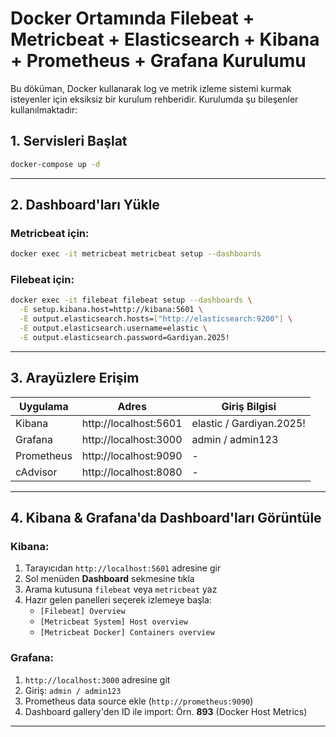 #  Docker Ortamında Filebeat + Metricbeat + Elasticsearch + Kibana + Prometheus + Grafana Kurulumu

Bu döküman, Docker kullanarak log ve metrik izleme sistemi kurmak isteyenler için eksiksiz bir kurulum rehberidir. Kurulumda şu bileşenler kullanılmaktadır:

##  1. Servisleri Başlat

```bash
docker-compose up -d
```

---

##  2. Dashboard'ları Yükle

### Metricbeat için:

```bash
docker exec -it metricbeat metricbeat setup --dashboards
```

### Filebeat için:

```bash
docker exec -it filebeat filebeat setup --dashboards \
  -E setup.kibana.host=http://kibana:5601 \
  -E output.elasticsearch.hosts=["http://elasticsearch:9200"] \
  -E output.elasticsearch.username=elastic \
  -E output.elasticsearch.password=Gardiyan.2025!
```

---

##  3. Arayüzlere Erişim

| Uygulama   | Adres               | Giriş Bilgisi                   |
|------------|---------------------|---------------------------------|
| Kibana     | http://localhost:5601 | elastic / Gardiyan.2025!       |
| Grafana    | http://localhost:3000 | admin / admin123               |
| Prometheus | http://localhost:9090 | -                              |
| cAdvisor   | http://localhost:8080 | -                              |

---

##  4. Kibana & Grafana'da Dashboard'ları Görüntüle

### Kibana:
1. Tarayıcıdan `http://localhost:5601` adresine gir
2. Sol menüden **Dashboard** sekmesine tıkla
3. Arama kutusuna `filebeat` veya `metricbeat` yaz
4. Hazır gelen panelleri seçerek izlemeye başla:
   - `[Filebeat] Overview`
   - `[Metricbeat System] Host overview`
   - `[Metricbeat Docker] Containers overview`

### Grafana:
1. `http://localhost:3000` adresine git
2. Giriş: `admin / admin123`
3. Prometheus data source ekle (`http://prometheus:9090`)
4. Dashboard gallery'den ID ile import: Örn. **893** (Docker Host Metrics)

---

